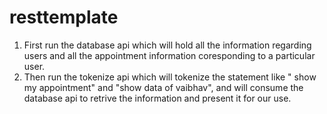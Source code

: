 # resttemplate
1. First run the database api which will hold all the information regarding users and all the appointment information coresponding to a particular user. <br>
2. Then run the tokenize api which will tokenize the statement like " show my appointment" and "show data of vaibhav", and will consume the database api to retrive the information and present it for our use.
